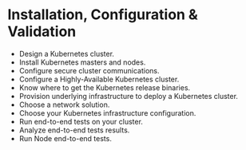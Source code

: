 # Installation, Configuration & Validation
* Design a Kubernetes cluster.
* Install Kubernetes masters and nodes.
* Configure secure cluster communications.
* Configure a Highly-Available Kubernetes cluster.
* Know where to get the Kubernetes release binaries.
* Provision underlying infrastructure to deploy a Kubernetes cluster.
* Choose a network solution.
* Choose your Kubernetes infrastructure configuration.
* Run end-to-end tests on your cluster.
* Analyze end-to-end tests results.
* Run Node end-to-end tests.
